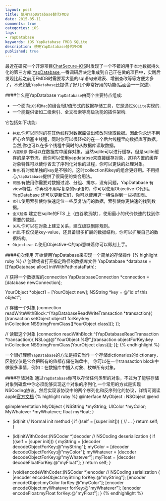 ```yaml
---
layout: post
title: 使用YapDatabase替代FMDB
date: 2015-05-11
comments: true
categories: iOS
tags: 
- YapDatabase
keywords: iOS YapDatabase FMDB SQLite
description: 使用YapDatabase替代FMDB
published: true
---
```


最近在研究一个开源项目[ChatSecure-iOS](https://github.com/ChatSecure/ChatSecure-iOS)时发现了一个不错的用于本地数据持久化的第三方库:[YapDatabase](https://github.com/yapstudios/YapDatabase),一番调研后决定集成到自己正在做的项目中，实践后发现比起之前用FMDB时需要写大量的sql语句来建表、增删查改等等方便太多了，不光如此`YapDatabase`还提供了好几个非常好用的功能(后面会一一叙述).

####什么是YapDatabase
`YapDatabase`由两个主要特点组成:
*   一个面向`iOS`和`Mac`的组合/键/值形式的数据存储工具，它是通过`SQLite`实现的.
*   一个能提供诸如二级索引、全文检索等高级功能的插件架构.

它包括如下功能:
*   `并发`.你可以同时的在其他线程对数据库做出修改时读取数据。因此你永远不用担心会阻塞主线程，同时你可以很轻松的在一个后台线程里向数据库写数据。当然,你也可以在多个线程中同时的从数据库读取数据。
*   `内置缓存`.你可以在数据库中缓存对象，当然sqlite可以进行缓存，但是sqlite缓存的是字节流，而你可以使用yapdatabse来直接缓存对象，这样内置的缓存对象特性可以使你省去了序列化对象的过程，你可以更快的处理对象。
*   `集合`.有时候单独的key是不够的，这时collection和key的组合更好用。不用担心,`YapDatabase`提供了很简便的集合用法。
*   `视图`.有使用你需要对数据过滤、分组、排序，没有问题，YapDatabase 有view特性，你再也不用写复杂的sql语句，你可以使用Objective-C代码。 YapDatabase 还可以更新它们，你可以使用这一特性得到一些视图表。
*   `索引`.使用索引使你快速定位一些反复访问的数据，索引使你更快速的找到数据。
*   `全文检索`.建立在sqilte的FTS 上（由谷歌贡献），使用最小的代价快速的找到你需要的数据。
*   `关系`.你可以在对象上建立关系，建立级联删除规则。
*   `扩展`.不仅仅是key-value，还具备很多扩展的数据结构，你可以扩展自己的数据结构。
*   `Objective-C`.使用Objective-C的api意味着你可以即刻上手。

####初次使用
开始使用YapDatabase来实现一个简单的存储操作
{% highlight ruby %}
// 创建或者打开指定路径的数据库文件
YapDatabase *database = [[YapDatabase alloc] initWithPath:dataPath];

// 获得一个数据库的connection
YapDatabaseConnection *connection = [database newConnection];

YourObject *object1 = [YourObject new];
NSString *key = @"id of this object";

// 存储一个对象
[connection readWriteWithBlock:^(YapDatabaseReadWriteTransaction *transaction){
    [transaction setObject:object1 forKey:key inCollection:NSStringFromClass([YourObject class])];
}];

// 读取这个对象
[connection readWithBlock:^(YapDatabaseReadTransaction *transaction){
    NSLog(@"YourObject:%@",[transaction objectForKey:key inCollection:NSStringFromClass(YourObject class)]);
}];
{% endhighlight %}

一个很好理解`YapDatabase`的方法是把它当作一个存储dictionaries的dictionary，区别仅仅是它会把所有的值都存储在磁盘中。
你可以在一个transaction block中做很多事情，例如：在数据库中插入对象、枚举所有对象。

####存储对象
通过`YapDatabase`你可以存储任何类型的对象，不过为了能够存储对象到磁盘中你必须能够实现这个对象的序列化,一个常用的方式是实现NSCoding协议，然后实现该协议中的两个序列化和反序列化的协议，详情可阅读apple[官方文档](https://developer.apple.com/library/mac/#documentation/Cocoa/Conceptual/Archiving/Articles/codingobjects.html#//apple_ref/doc/uid/20000948-BCIHBJDE)
{% highlight ruby %}
@interface MyObject : NSObject <NSCoding>
@end

@implementation MyObject
{
NSString *myString;
UIColor *myColor;
MyWhatever *myWhatever;
float myFloat;
}

- (id)init // Normal init method
{
if ((self = [super init])) {
// ...
}
return self;
}

- (id)initWithCoder:(NSCoder *)decoder // NSCoding deserialization
{
if ((self = [super init])) {
myString = [decoder decodeObjectForKey:@"myString"];
myColor = [decoder decodeObjectForKey:@"myColor"];
myWhatever = [decoder decodeObjectForKey:@"myWhatever"];
myFloat = [decoder decodeFloatForKey:@"myFloat"];
}
return self;
}

- (void)encodeWithCoder:(NSCoder *)encoder // NSCoding serialization
{
[encoder encodeObject:myString forKey:@"myString"];
[encoder encodeObject:myColor forKey:@"myColor"];
[encoder encodeObject:myWhatever forKey:@"myWhatever"];
[encoder encodeFloat:myFloat forKey:@"myFloat"];
}
{% endhighlight %}
